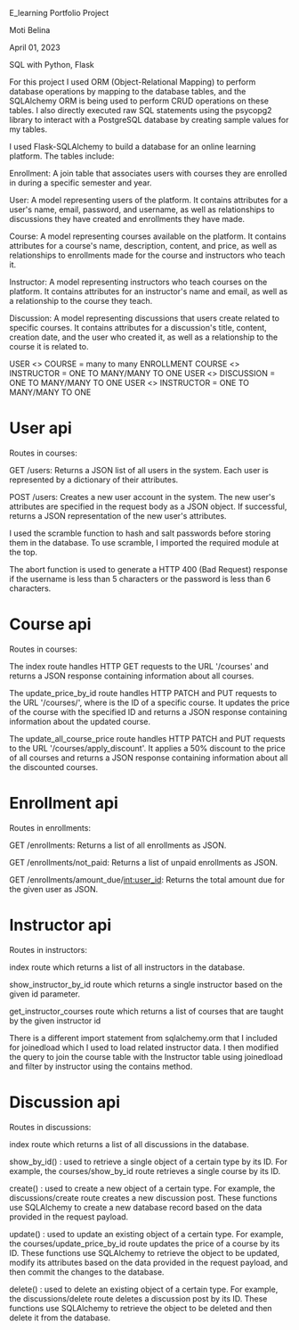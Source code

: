 
E_learning Portfolio Project

Moti Belina

April 01, 2023

SQL with Python, Flask

For this project I used ORM (Object-Relational Mapping) to perform database operations by mapping to the database tables, and the SQLAlchemy ORM is being used to perform CRUD operations on these tables. I also directly executed raw SQL statements using the psycopg2 library to interact with a PostgreSQL database by creating sample values for my tables.

I used Flask-SQLAlchemy to build a database for an online learning platform. The tables include:

Enrollment: A join table that associates users with courses they are enrolled in during a specific semester and year.

User: A model representing users of the platform. It contains attributes for a user's name, email, password, and username, as well as relationships to discussions they have created and enrollments they have made.

Course: A model representing courses available on the platform. It contains attributes for a course's name, description, content, and price, as well as relationships to enrollments made for the course and instructors who teach it.

Instructor: A model representing instructors who teach courses on the platform. It contains attributes for an instructor's name and email, as well as a relationship to the course they teach.

Discussion: A model representing discussions that users create related to specific courses. It contains attributes for a discussion's title, content, creation date, and the user who created it, as well as a relationship to the course it is related to.


USER <> COURSE = many to many ENROLLMENT
COURSE <> INSTRUCTOR = ONE TO MANY/MANY TO ONE
USER <> DISCUSSION = ONE TO MANY/MANY TO ONE
USER <> INSTRUCTOR = ONE TO MANY/MANY TO ONE



# User api

Routes in courses:

GET /users: Returns a JSON list of all users in the system. Each user is represented by a dictionary of their attributes.

POST /users: Creates a new user account in the system. The new user's attributes are specified in the request body as a JSON object. If successful, returns a JSON representation of the new user's attributes.

I used the scramble function to hash and salt passwords before storing them in the database. To use scramble, I imported the required module at the top.

The abort function is used to generate a HTTP 400 (Bad Request) response if the username is less than 5 characters or the password is less than 6 characters.



# Course api

Routes in courses:

The index route handles HTTP GET requests to the URL '/courses' and returns a JSON response containing information about all courses.

The update_price_by_id route handles HTTP PATCH and PUT requests to the URL '/courses/<id>', where <id> is the ID of a specific course. It updates the price of the course with the specified ID and returns a JSON response containing information about the updated course.

The update_all_course_price route handles HTTP PATCH and PUT requests to the URL '/courses/apply_discount'. It applies a 50% discount to the price of all courses and returns a JSON response containing information about all the discounted courses.



# Enrollment api

Routes in enrollments:

GET /enrollments: Returns a list of all enrollments as JSON.

GET /enrollments/not_paid: Returns a list of unpaid enrollments as JSON.

GET /enrollments/amount_due/<int:user_id>: Returns the total amount due for the given user as JSON.





# Instructor api

Routes in instructors:

index route which returns a list of all instructors in the database.

show_instructor_by_id route which returns a single instructor based on the given id parameter.

get_instructor_courses route which returns a list of courses that are taught by the given instructor id

There is a different import statement from sqlalchemy.orm that I included for joinedload which I used to load related instructor data. I then modified the query to join the course table with the Instructor table using joinedload and filter by instructor using the contains method.



# Discussion api

Routes in discussions:

index route which returns a list of all discussions in the database.

show_by_id() : used to retrieve a single object of a certain type by its ID. For example, the courses/show_by_id route retrieves a single course by its ID.

create() :  used to create a new object of a certain type. For example, the discussions/create route creates a new discussion post. These functions use SQLAlchemy to create a new database record based on the data provided in the request payload.

update() : used to update an existing object of a certain type. For example, the courses/update_price_by_id route updates the price of a course by its ID. These functions use SQLAlchemy to retrieve the object to be updated, modify its attributes based on the data provided in the request payload, and then commit the changes to the database.

delete() : used to delete an existing object of a certain type. For example, the discussions/delete route deletes a discussion post by its ID. These functions use SQLAlchemy to retrieve the object to be deleted and then delete it from the database.
